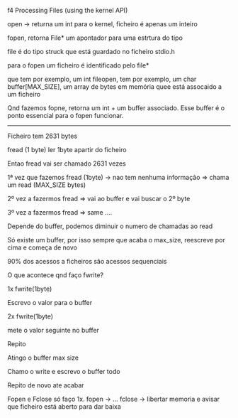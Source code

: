 f4 Processing Files (using the kernel API)

open -> returna um int
para o kernel, ficheiro é apenas um inteiro


fopen, retorna File* um apontador para uma estrtura do tipo 

file é do tipo struck 
que está guardado no ficheiro stdio.h

para o fopen um ficheiro é identificado pelo file*

que tem por exemplo, um int fileopen, 
tem por exemplo, um char buffer[MAX_SIZE], um array de bytes em memória quee está assocaido a um ficheiro 

Qnd fazemos fopne, retorna um int + um buffer associado. Esse buffer é o ponto essencial para o fopen funcionar. 

---

Ficheiro tem 2631 bytes

fread (1 byte)
ler 1byte apartir do ficheiro
 
Entao fread vai ser chamado 2631 vezes

1ª vez que fazemos fread (1byte) -> nao tem nenhuma informação
=> chama um read (MAX_SIZE bytes)

2º vez a fazermos fread 
=> vai ao buffer e vai buscar o 2º byte

3º vez a fazermos fread
=> same ....

Depende do buffer, podemos diminuir o numero de chamadas ao read

Só existe um buffer, por isso sempre que acaba o max_size, reescreve por cima e começa de novo

90% dos acessos a ficheiros são acessos sequenciais


O que acontece qnd faço fwrite?

1x fwrite(1byte)

Escrevo o valor para o buffer

2x fwrite(1byte)

mete o valor seguinte no buffer

Repito

Atingo o buffer max size

Chamo o write e escrevo o buffer todo

Repito de novo ate acabar


Fopen e Fclose só faço 1x.
fopen -> ...
fclose -> libertar memoria e avisar que ficheiro está aberto para dar baixa 


